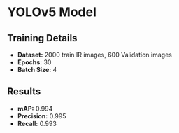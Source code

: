 # YOLOv5 Model

## Training Details
- **Dataset:** 2000 train IR images, 600 Validation images
- **Epochs:** 30
- **Batch Size:** 4


## Results
- **mAP:** 0.994
- **Precision:** 0.995
- **Recall:** 0.993
